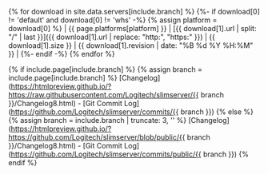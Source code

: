 {% for download in site.data.servers[include.branch] %}
   {%- if download[0] != 'default' and download[0] != 'whs' -%}
   {% assign platform = download[0] %}
   | {{ page.platforms[platform] }} | [{{ download[1].url | split: "/" | last }}]({{ download[1].url | replace: "http:", "https:" }}) | {{ download[1].size }} | {{ download[1].revision | date: "%B %d %Y %H:%M" }} |
   {%- endif -%}
{% endfor %}

{% if include.page[include.branch] %}
   {% assign branch = include.page[include.branch] %}
[Changelog](https://htmlpreview.github.io/?https://raw.githubusercontent.com/Logitech/slimserver/{{ branch }}/Changelog8.html) -
[Git Commit Log](https://github.com/Logitech/slimserver/commits/{{ branch }})
{% else %}
   {% assign branch = include.branch | truncate: 3, '' %}
[Changelog](https://htmlpreview.github.io/?https://github.com/Logitech/slimserver/blob/public/{{ branch }}/Changelog8.html) -
[Git Commit Log](https://github.com/Logitech/slimserver/commits/public/{{ branch }})
{% endif %}
